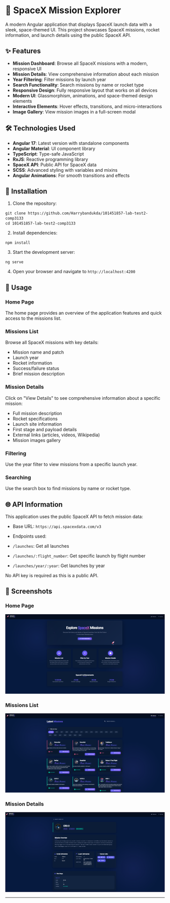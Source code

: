 # 🚀 SpaceX Mission Explorer

A modern Angular application that displays SpaceX launch data with a sleek, space-themed UI. This project showcases SpaceX missions, rocket information, and launch details using the public SpaceX API.

## ✨ Features

- **Mission Dashboard**: Browse all SpaceX missions with a modern, responsive UI
- **Mission Details**: View comprehensive information about each mission
- **Year Filtering**: Filter missions by launch year
- **Search Functionality**: Search missions by name or rocket type
- **Responsive Design**: Fully responsive layout that works on all devices
- **Modern UI**: Glassmorphism, animations, and space-themed design elements
- **Interactive Elements**: Hover effects, transitions, and micro-interactions
- **Image Gallery**: View mission images in a full-screen modal


## 🛠️ Technologies Used

- **Angular 17**: Latest version with standalone components
- **Angular Material**: UI component library
- **TypeScript**: Type-safe JavaScript
- **RxJS**: Reactive programming library
- **SpaceX API**: Public API for SpaceX data
- **SCSS**: Advanced styling with variables and mixins
- **Angular Animations**: For smooth transitions and effects

## 🚀 Installation

1. Clone the repository:

```shellscript
git clone https://github.com/Harrybandukda/101451857-lab-test2-comp3133
cd 101451857-lab-test2-comp3133
```


2. Install dependencies:

```shellscript
npm install
```


3. Start the development server:

```shellscript
ng serve
```


4. Open your browser and navigate to `http://localhost:4200`


## 📱 Usage

### Home Page

The home page provides an overview of the application features and quick access to the missions list.

### Missions List

Browse all SpaceX missions with key details:

- Mission name and patch
- Launch year
- Rocket information
- Success/failure status
- Brief mission description


### Mission Details

Click on "View Details" to see comprehensive information about a specific mission:

- Full mission description
- Rocket specifications
- Launch site information
- First stage and payload details
- External links (articles, videos, Wikipedia)
- Mission images gallery


### Filtering

Use the year filter to view missions from a specific launch year.

### Searching

Use the search box to find missions by name or rocket type.

## 🌐 API Information

This application uses the public SpaceX API to fetch mission data:

- Base URL: `https://api.spacexdata.com/v3`
- Endpoints used:

- `/launches`: Get all launches
- `/launches/:flight_number`: Get specific launch by flight number
- `/launches/year/:year`: Get launches by year

No API key is required as this is a public API.

## 📸 Screenshots

### Home Page
![Home Page](screenshots/HomePage.png)

### Missions List
![Missions List](screenshots/MissionPage.png)

### Mission Details
![Mission Details](screenshots/ViewDetailPage.png)



---
